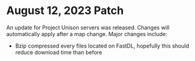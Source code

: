 # August 12, 2023 Patch
An update for Project Unison servers was released. Changes will automatically apply after a map change. Major changes include:

* Bzip compressed every files located on FastDL, hopefully this should reduce download time than before
